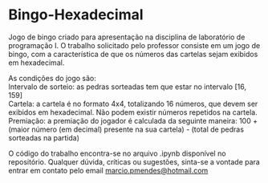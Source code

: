 # Bingo-Hexadecimal
Jogo de bingo criado para apresentação na disciplina de laboratório de programação I.
O trabalho solicitado pelo professor consiste em um jogo de bingo, com a característica de que os números das cartelas sejam exibidos em hexadecimal.

As condições do jogo são:  
Intervalo de sorteio: as pedras sorteadas tem que estar no intervalo [16, 159]  
Cartela: a cartela é no formato 4x4, totalizando 16 números, que devem ser exibidos em hexadecimal. Não podem existir números repetidos na cartela.  
Premiação: a premiação do jogador é calculada da seguinte maneira: 100 + (maior número (em decimal) presente na sua cartela) - (total de pedras sorteadas na partida)

O código do trabalho encontra-se no arquivo .ipynb disponível no repositório. Qualquer dúvida, críticas ou sugestões, sinta-se a vontade para entrar em contato pelo email marcio.pmendes@hotmail.com



